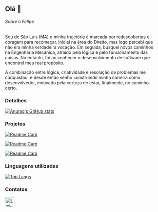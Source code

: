 ## Olá 👋


###### Sobre o Felipe
Sou de São Luís (MA) e minha trajetória é marcada por redescobertas e coragem para recomeçar. Iniciei na área do Direito, mas logo percebi que não era minha verdadeira vocação. Em seguida, busquei novos caminhos na Engenharia Mecânica, atraído pela lógica e pelo funcionamento das coisas. No entanto, foi ao conhecer o desenvolvimento de software que encontrei meu real propósito.

A combinação entre lógica, criatividade e resolução de problemas me conquistou, e desde então venho construindo minha carreira como desenvolvedor, motivado pela certeza de estar, finalmente, no caminho certo.

### Detalhes

[![Anurag's GitHub stats](https://github-readme-stats.vercel.app/api?username=MarioFelipe14&show_icons=true&theme=dark)](https://github.com/anuraghazra/github-readme-stats)

### Projetos

[![Readme Card](https://github-readme-stats.vercel.app/api/pin/?username=MarioFelipe14&repo=efood&theme=dark)](https://github.com/anuraghazra/github-readme-stats)

[![Readme Card](https://github-readme-stats.vercel.app/api/pin/?username=MarioFelipe14&repo=e-mail-react-&theme=dark)](https://github.com/anuraghazra/github-readme-stats)

[![Readme Card](https://github-readme-stats.vercel.app/api/pin/?username=MarioFelipe14&repo=ebac_sports&theme=dark)](https://github.com/anuraghazra/github-readme-stats)


### Linguagens utilizadas

[![Top Langs](https://github-readme-stats.vercel.app/api/top-langs/?username=MarioFelipe14&layout=compact)](https://github.com/anuraghazra/github-readme-stats)

### Contatos

[<img src='https://img.shields.io/badge/LinkedIn-0077B5?style=for-the-badge&logo=linkedin&logoColor=white' alt='Linkedin' height='30'>](https://www.linkedin.com/in/felipe-barbosa-frontend/)
